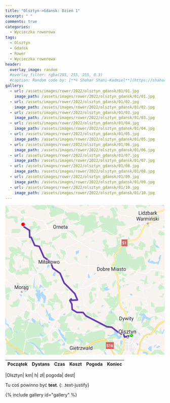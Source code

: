 ```yaml
---
title: "Olsztyn->Gdansk: Dzień 1"
excerpt: " "
comments: true
categories:
  - Wycieczka rowerowa
tags:
  - Olsztyn
  - Gdańsk
  - Rower  
  - Wycieczka rowerowa
header:
  overlay_image: random
  #overlay_filter: rgba(255, 255, 255, 0.3)
  #caption: Random code by: [**© Shahar Shani-Kadmiel**](https://shaharkadmiel.github.io)"
gallery:
  - url: /assets/images/rower/2022/olsztyn_gdansk/01/01.jpg
    image_path: /assets/images/rower/2022/olsztyn_gdansk/01/01.jpg
  - url: /assets/images/rower/2022/olsztyn_gdansk/01/02.jpg
    image_path: /assets/images/rower/2022/olsztyn_gdansk/01/02.jpg
  - url: /assets/images/rower/2022/olsztyn_gdansk/01/03.jpg
    image_path: /assets/images/rower/2022/olsztyn_gdansk/01/03.jpg
  - url: /assets/images/rower/2022/olsztyn_gdansk/01/04.jpg
    image_path: /assets/images/rower/2022/olsztyn_gdansk/01/04.jpg
  - url: /assets/images/rower/2022/olsztyn_gdansk/01/05.jpg
    image_path: /assets/images/rower/2022/olsztyn_gdansk/01/05.jpg
  - url: /assets/images/rower/2022/olsztyn_gdansk/01/06.jpg
    image_path: /assets/images/rower/2022/olsztyn_gdansk/01/06.jpg
  - url: /assets/images/rower/2022/olsztyn_gdansk/01/07.jpg
    image_path: /assets/images/rower/2022/olsztyn_gdansk/01/07.jpg
  - url: /assets/images/rower/2022/olsztyn_gdansk/01/08.jpg
    image_path: /assets/images/rower/2022/olsztyn_gdansk/01/08.jpg
  - url: /assets/images/rower/2022/olsztyn_gdansk/01/09.jpg
    image_path: /assets/images/rower/2022/olsztyn_gdansk/01/09.jpg
  - url: /assets/images/rower/2022/olsztyn_gdansk/01/10.jpg
    image_path: /assets/images/rower/2022/olsztyn_gdansk/01/10.jpg
---
```

![mapka](/assets/images/rower/2022/olsztyn_gdansk/01/mapka.png)

|Początek|Dystans|Czas|Koszt|Pogoda|Koniec|
|:---:|:---:|:---:|:---:|:---:|:---:|
<!--emoti weather -- ☀️🌤️🌥️🌦️🌧️🌩️-->
|Olsztyn| km| h| zł| pogoda| dest|

Tu coś powinno być **test**.
{: .text-justify}

{% include gallery id="gallery" %}
<!--
{% include video id="770VWcs8g9E" provider="youtube" %}
-->
